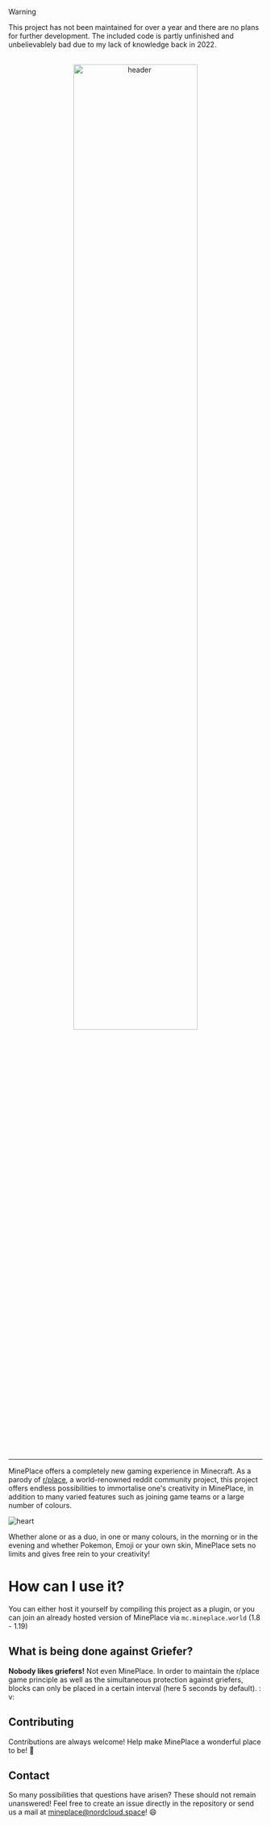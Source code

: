 > [!WARNING]
> This project has not been maintained for over a year and there are no plans for further development. The included code is partly unfinished and unbelievablely bad due to my lack of knowledge back in 2022.

<br>
  <div align="center">
    <img width="70%" src="https://raw.githubusercontent.com/Northernside/MinePlace/main/.github/raw/header.png" alt="header">
  </div>
<br>
<hr>

MinePlace offers a completely new gaming experience in Minecraft. As a parody of [r/place](https://reddit.com/r/place),
a world-renowned reddit community project, this project offers endless possibilities to immortalise one's creativity in
MinePlace, in addition to many varied features such as joining game teams or a large number of colours.

![heart](https://raw.githubusercontent.com/Northernside/MinePlace/main/.github/raw/heart.png) 

Whether alone or as a duo, in one or many colours, in the morning or in the evening and whether Pokemon, Emoji or your
own skin, MinePlace sets no limits and gives free rein to your creativity!

# How can I use it?

You can either host it yourself by compiling this project as a plugin, or you can join an already hosted version of
MinePlace via `mc.mineplace.world` (1.8 - 1.19)

## What is being done against Griefer?

**Nobody likes griefers!** Not even MinePlace. In order to maintain the r/place game principle as well as the
simultaneous protection against griefers, blocks can only be placed in a certain interval (here 5 seconds by default). :
v:

## Contributing

Contributions are always welcome! Help make MinePlace a wonderful place to be! 🌸

## Contact

So many possibilities that questions have arisen? These should not remain unanswered! Feel free to create an issue
directly in the repository or send us a mail at [mineplace@nordcloud.space](mailto:mineplace@nordcloud.space)! :smile:
